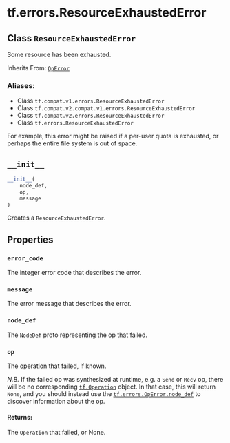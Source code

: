 <div itemscope itemtype="http://developers.google.com/ReferenceObject">
<meta itemprop="name" content="tf.errors.ResourceExhaustedError" />
<meta itemprop="path" content="Stable" />
<meta itemprop="property" content="error_code"/>
<meta itemprop="property" content="message"/>
<meta itemprop="property" content="node_def"/>
<meta itemprop="property" content="op"/>
<meta itemprop="property" content="__init__"/>
</div>

# tf.errors.ResourceExhaustedError

## Class `ResourceExhaustedError`

Some resource has been exhausted.

Inherits From: [`OpError`](../../tf/errors/OpError.md)

### Aliases:

* Class `tf.compat.v1.errors.ResourceExhaustedError`
* Class `tf.compat.v2.compat.v1.errors.ResourceExhaustedError`
* Class `tf.compat.v2.errors.ResourceExhaustedError`
* Class `tf.errors.ResourceExhaustedError`

<!-- Placeholder for "Used in" -->

For example, this error might be raised if a per-user quota is
exhausted, or perhaps the entire file system is out of space.


<h2 id="__init__"><code>__init__</code></h2>

``` python
__init__(
    node_def,
    op,
    message
)
```

Creates a `ResourceExhaustedError`.




## Properties

<h3 id="error_code"><code>error_code</code></h3>

The integer error code that describes the error.


<h3 id="message"><code>message</code></h3>

The error message that describes the error.


<h3 id="node_def"><code>node_def</code></h3>

The `NodeDef` proto representing the op that failed.


<h3 id="op"><code>op</code></h3>

The operation that failed, if known.

*N.B.* If the failed op was synthesized at runtime, e.g. a `Send`
or `Recv` op, there will be no corresponding
<a href="../../tf/Operation.md"><code>tf.Operation</code></a>
object.  In that case, this will return `None`, and you should
instead use the <a href="../../tf/errors/OpError.md#node_def"><code>tf.errors.OpError.node_def</code></a> to
discover information about the op.

#### Returns:

The `Operation` that failed, or None.




